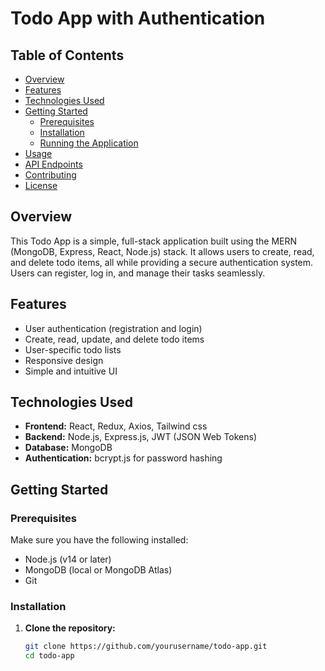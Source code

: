 # Todo App with Authentication

## Table of Contents

- [Overview](#overview)
- [Features](#features)
- [Technologies Used](#technologies-used)
- [Getting Started](#getting-started)
  - [Prerequisites](#prerequisites)
  - [Installation](#installation)
  - [Running the Application](#running-the-application)
- [Usage](#usage)
- [API Endpoints](#api-endpoints)
- [Contributing](#contributing)
- [License](#license)

## Overview

This Todo App is a simple, full-stack application built using the MERN (MongoDB, Express, React, Node.js) stack. It allows users to create, read, and delete todo items, all while providing a secure authentication system. Users can register, log in, and manage their tasks seamlessly.

## Features

- User authentication (registration and login)
- Create, read, update, and delete todo items
- User-specific todo lists
- Responsive design
- Simple and intuitive UI

## Technologies Used

- **Frontend:** React, Redux, Axios, Tailwind css
- **Backend:** Node.js, Express.js, JWT (JSON Web Tokens)
- **Database:** MongoDB
- **Authentication:** bcrypt.js for password hashing

## Getting Started

### Prerequisites

Make sure you have the following installed:

- Node.js (v14 or later)
- MongoDB (local or MongoDB Atlas)
- Git

### Installation

1. **Clone the repository:**

   ```bash
   git clone https://github.com/yourusername/todo-app.git
   cd todo-app
